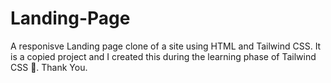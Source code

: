 # Landing-Page
A responisve Landing page clone of a site using HTML and Tailwind CSS.
It is a copied project and I created this during the learning phase of Tailwind CSS 👣.
Thank You.
